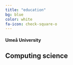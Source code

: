 ```yaml
---
title: "education"
bg: blue
color: white
fa-icon: check-square-o
---
```

#### Umeå University
## Computing science



